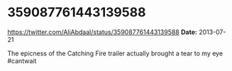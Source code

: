 # 359087761443139588
https://twitter.com/AliAbdaal/status/359087761443139588
**Date:** 2013-07-21

The epicness of the Catching Fire trailer actually brought a tear to my eye #cantwait

